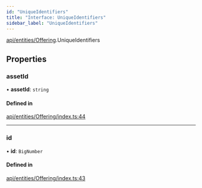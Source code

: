 ```yaml
---
id: "UniqueIdentifiers"
title: "Interface: UniqueIdentifiers"
sidebar_label: "UniqueIdentifiers"
---
```


[api/entities/Offering](../../../../../modules/API/Entities/Offering/Offering.md).UniqueIdentifiers

## Properties

### assetId

• **assetId**: `string`

#### Defined in

[api/entities/Offering/index.ts:44](https://github.com/PolymeshAssociation/polymesh-sdk/blob/995f17653/src/api/entities/Offering/index.ts#L44)

___

### id

• **id**: `BigNumber`

#### Defined in

[api/entities/Offering/index.ts:43](https://github.com/PolymeshAssociation/polymesh-sdk/blob/995f17653/src/api/entities/Offering/index.ts#L43)
